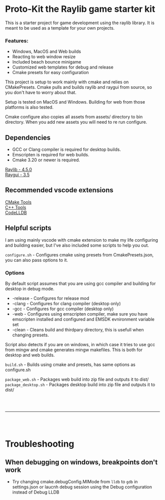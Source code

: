 # Proto-Kit the Raylib game starter kit

This is a starter project for  game development using the raylib library. It is meant to be used as a template for your own projects.  

### Features:
- Windows, MacOS and Web builds
- Reacting to web window resize
- Included beach bounce minigame
- Customized web templates for debug and release
- Cmake presets for easy configuration


This project is setup to work mainly with cmake and relies on CMakePresets.
Cmake pulls and builds raylib and raygui from source, so you don't have to worry about that.

Setup is tested on MacOS and Windows. Building for web from those platforms is also tested.

Cmake configure also copies all assets from assets/ directory to bin directory. When you add new assets you will need to re run configure.

## Dependencies

- GCC or Clang compiler is required for desktop builds.
- Emscripten is required for web builds.
- Cmake 3.20 or newer is required.

[Raylib - 4.5.0](https://github.com/raysan5/raylib/releases/tag/4.5.0)  
[Raygui - 3.5](https://github.com/raysan5/raygui/releases/tag/3.5)

## Recommended vscode extensions
[CMake Tools](https://marketplace.visualstudio.com/items?itemName=ms-vscode.cmake-tools)  
[C++ Tools](https://marketplace.visualstudio.com/items?itemName=ms-vscode.cpptools)  
[CodeLLDB](https://marketplace.visualstudio.com/items?itemName=vadimcn.vscode-lldb)

## Helpful scripts
I am using mainly vscode with cmake extension to make my life configuring and building easier, but I've also included some scripts to help you out.

`configure.sh` - Configures cmake using presets from CmakePresets.json, you can also pass options to it.

### Options
By default script assumes that you are using gcc compiler and building for desktop in debug mode.
- -release - Configures for release mod
- -clang - Configures for clang compiler (desktop only)
- -gcc - Configures for gcc compiler (desktop only)
- -web - Configures using emscripten compiler, make sure you have emscripten installed and configured and EMSDK evnironment variable set
- -clean - Cleans build and thirdpary directory, this is usefull when changing presets.

Script also detects if you are on windows, in which case it tries to use gcc from mingw and cmake generates mingw makefiles. This is both for desktop and web builds.

`build.sh` - Builds using cmake and presets, has same options as configure.sh

`package_web.sh` - Packages web build into zip file and outputs it to dist/
`package_desktop.sh` - Packages desktop build into zip file and outputs it to dist/

<br/><br/>

----------

<br/><br/>

# Troubleshooting
## When debugging on windows, breakpoints don't work
- Try changing cmake.debugConfig.MIMode from ``lldb`` to ``gdb`` in settings.json or laucnh debug session using the Debug configuration instead of Debug LLDB
